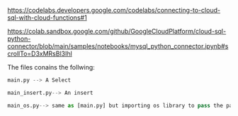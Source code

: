 https://codelabs.developers.google.com/codelabs/connecting-to-cloud-sql-with-cloud-functions#1

https://colab.sandbox.google.com/github/GoogleCloudPlatform/cloud-sql-python-connector/blob/main/samples/notebooks/mysql_python_connector.ipynb#scrollTo=D3xMRsBl3Ihl

The files conains the follwing:

```python
main.py --> A Select

main_insert.py--> An insert

main_os.py--> same as [main.py] but importing os library to pass the password as Env variable, this should be also configured in the cloud function setup.

```
